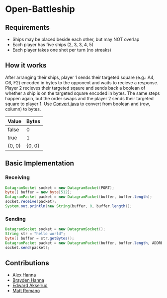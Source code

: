 # Open-Battleship
## Requirements
- Ships may be placed beside each other, but may NOT overlap
- Each player has five ships (2, 3, 3, 4, 5)
- Each player takes one shot per turn (no streaks)

## How it works
After arranging their ships, player 1 sends their targeted square (e.g.: A4, C6, F2) encoded in bytes to the opponent and waits to recieve a response. Player 2 recieves their targeted sqaure and sends back a boolean of whether a ship is on the targeted square encoded in bytes. The same steps happen again, but the order swaps and the player 2 sends their targeted square to player 1. Use [Convert.java](https://github.com/alexphanna/Open-Battleship/blob/main/Convert.java) to convert from boolean and (row, column) to bytes.

| Value  | Bytes  |
| ------ | ------ |
| false  | 0      |
|  true  | 1      |
| (0, 0) | {0, 0} |

## Basic Implementation
### Receiving

```java
DatagramSocket socket = new DatagramSocket(PORT);
byte[] buffer = new byte[512];
DatagramPacket packet = new DatagramPacket(buffer, buffer.length);
socket.receive(packet);
System.out.println(new String(buffer, 0, buffer.length));
```

### Sending

```java
DatagramSocket socket = new DatagramSocket();
String str = "hello world";
byte[] buffer = str.getBytes();
DatagramPacket packet = new DatagramPacket(buffer, buffer.length, ADDRESS, PORT);
socket.send(packet);
```
## Contributions
- [Alex Hanna](https://github.com/alexphanna)
- [Brayden Hanna](https://github.com/braydenphanna)
- [Edward Akselrud](https://github.com/Efaks)
- [Matt Romano](https://github.com/MatthewDRomano)
